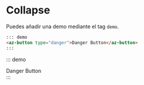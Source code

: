 <!-- markdownlint-disable MD031 MD033-->

# Collapse

Puedes añadir una demo mediante el tag `demo`.

```markdown
::: demo
<az-button type="danger">Danger Button</az-button>
:::
```

::: demo

<div class="text-center">
  <az-button type="danger">Danger Button</az-button>
</div>
:::
